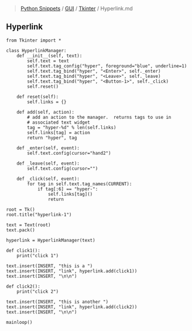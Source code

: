 > [Python Snippets](../../README.md) / [GUI](../README.md) / [Tkinter](README.md) / Hyperlink.md
## Hyperlink
    from Tkinter import *
    
    class HyperlinkManager:
        def __init__(self, text):
            self.text = text
            self.text.tag_config("hyper", foreground="blue", underline=1)
            self.text.tag_bind("hyper", "<Enter>", self._enter)
            self.text.tag_bind("hyper", "<Leave>", self._leave)
            self.text.tag_bind("hyper", "<Button-1>", self._click)
            self.reset()
    
        def reset(self):
            self.links = {}
    
        def add(self, action):
            # add an action to the manager.  returns tags to use in
            # associated text widget
            tag = "hyper-%d" % len(self.links)
            self.links[tag] = action
            return "hyper", tag
    
        def _enter(self, event):
            self.text.config(cursor="hand2")
    
        def _leave(self, event):
            self.text.config(cursor="")
    
        def _click(self, event):
            for tag in self.text.tag_names(CURRENT):
                if tag[:6] == "hyper-":
                    self.links[tag]()
                    return
    
    root = Tk()
    root.title("hyperlink-1")
    
    text = Text(root)
    text.pack()
    
    hyperlink = HyperlinkManager(text)
    
    def click1():
        print("click 1")
    
    text.insert(INSERT, "this is a ")
    text.insert(INSERT, "link", hyperlink.add(click1))
    text.insert(INSERT, "\n\n")
    
    def click2():
        print("click 2")
    
    text.insert(INSERT, "this is another ")
    text.insert(INSERT, "link", hyperlink.add(click2))
    text.insert(INSERT, "\n\n")
    
    mainloop()